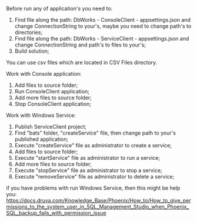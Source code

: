 Before run any of application's you need to:
1. Find file along the path: DbWorks - ConsoleClient - appsettings.json and change ConnectionString to your's, maybe you need to change path's to directories;
2. Find file along the path: DbWorks - ServiceClient - appsettings.json and change ConnectionString and path's to files to your's;
3. Build solution;

You can use csv files which are located in CSV Files directory.

Work with Console application:
1. Add files to source folder;
2. Run ConsoleClient application;
3. Add more files to source folder;
4. Stop ConsoleClient application;

Work with Windows Service:
1. Publish ServiceClient project;
2. Find "bats" folder, "createService" file, then change path to your's published application;
3. Execute "createService" file as administrator to create a service;
4. Add files to source folder;
5. Execute "startService" file as administrator to run a service;
6. Add more files to source folder;
7. Execute "stopService" file as administrator to stop a service;
8. Execute "removeService" file as administrator to delete a service;

if you have problems with run Windows Service, then this might be help you: https://docs.druva.com/Knowledge_Base/Phoenix/How_to/How_to_give_permissions_to_the_system_user_in_SQL_Management_Studio_when_Phoenix_SQL_backup_fails_with_permission_issue
